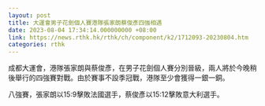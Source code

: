 ```yaml
---
layout: post
title: 大運會男子花劍個人賽港隊張家朗蔡俊彥四強相遇
date: 2023-08-04 17:34:14.000000000 +08:00
link: https://news.rthk.hk/rthk/ch/component/k2/1712093-20230804.htm
categories: rthk
---
```


成都大運會，港隊張家朗與蔡俊彥，在男子花劍個人賽分別晉級，兩人將於今晚稍後舉行的四強賽對戰。由於賽事不設季冠戰，港隊至少會獲得一銀一銅。

八強賽，張家朗以15:9擊敗法國選手，蔡俊彥以15:12擊敗意大利選手。
